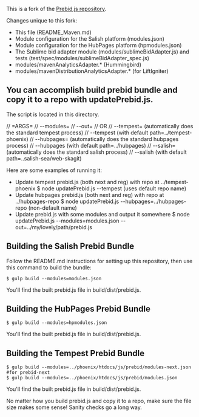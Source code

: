 This is a fork of the [Prebid.js repository](https://github.com/prebid/Prebid.js).

Changes unique to this fork:

* This file (README\_Maven.md)
* Module configuration for the Salish platform (modules.json)
* Module configuration for the HubPages platform (hpmodules.json)
* The Sublime bid adapter module (modules/sublimeBidAdapter.js)
  and tests (test/spec/modules/sublimeBidAdapter\_spec.js)
* modules/mavenAnalyticsAdapter.* (Hummingbird)
* modules/mavenDistributionAnalyticsAdapter.* (for LiftIgniter)

## You can accomplish build prebid bundle and copy it to a repo with updatePrebid.js.

The script is located in this directory.

// =ARGS=
// --modules=<path to modules>
// --out=<path to copy file to>
// OR
// --tempest=<path to tempest repo> (automatically does the standard tempest process)
// --tempest (with default path=../tempest-phoenix)
// --hubpages=<path to hubpages repo> (automatically does the standard hubpages process)
// --hubpages (with default path=../hubpages)
// --salish=<path to salish repo> (automatically does the standard salish process)
// --salish (with default path=..salish-sea/web-skagit)

Here are some examples of running it:

* Update tempest prebid.js (both next and reg) with repo at ../tempest-phoenix
$ node updatePrebid.js --tempest (uses default repo name)
* Update hubpages prebid.js (both next and reg) with repo at ../hubpages-repo
$ node updatePrebid.js --hubpages=../hubpages-repo (non-default name)
* Update prebid.js with some modules and output it somewhere
$ node updatePrebid.js --modules=modules.json --out=../my/lovely/path/prebid.js

## Building the Salish Prebid Bundle

Follow the README.md instructions for setting up this repository, then use this
command to build the bundle:

    $ gulp build --modules=modules.json

You'll find the built prebid.js file in build/dist/prebid.js.


## Building the HubPages Prebid Bundle

    $ gulp build --modules=hpmodules.json

You'll find the built prebid.js file in build/dist/prebid.js.

## Building the Tempest Prebid Bundle

    $ gulp build --modules=../phoenix/htdocs/js/prebid/modules-next.json #for prebid-next
    $ gulp build --modules=../phoenix/htdocs/js/prebid/modules.json

You'll find the built prebid.js file in build/dist/prebid.js.

No matter how you build prebid.js and copy it to a repo, make sure the file size makes some sense!
Sanity checks go a long way.
